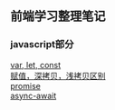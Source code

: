 ## 前端学习整理笔记

### javascript部分
  [var, let, const](https://github.com/wangQiaoBrother/javascript-basic-learn/issues/3)  
  [赋值，深拷贝，浅拷贝区别](https://github.com/wangQiaoBrother/javascript-basic-learn/issues/4)  
  [promise](https://github.com/wangQiaoBrother/javascript-basic-learn/issues/1)  
  [async-await](https://github.com/wangQiaoBrother/javascript-basic-learn/issues/2)  
  

